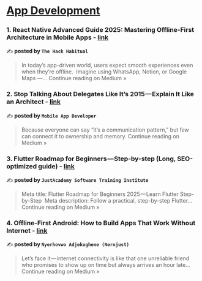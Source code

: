 
<h1><a href=https://medium.com/tag/mobile-app-development/recommended target="_blank" rel="noopener noreferrer">App Development</a></h1>
<h3>1.  React Native Advanced Guide 2025: Mastering Offline-First Architecture in Mobile Apps  - <a href="https://medium.com/@theHackHabitual/react-native-advanced-guide-2025-mastering-offline-first-architecture-in-mobile-apps-cb9428883305?source=rss------mobile_app_development-5" target="_blank" rel="noopener noreferrer">link</a></h3>

✍️ **posted by `The Hack Habitual`**

<blockquote>In today’s app-driven world, users expect smooth experiences even when they’re offline.
 Imagine using WhatsApp, Notion, or Google Maps —…
Continue reading on Medium »</blockquote>

<h3>2. Stop Talking About Delegates Like It’s 2015 — Explain It Like an Architect - <a href="https://medium.com/@avula.koti.realpage/stop-talking-about-delegates-like-its-2015-explain-it-like-an-architect-b720e56f635d?source=rss------mobile_app_development-5" target="_blank" rel="noopener noreferrer">link</a></h3>

✍️ **posted by `Mobile App Developer`**

<blockquote>Because everyone can say “it’s a communication pattern,” but few can connect it to ownership and memory.
Continue reading on Medium »</blockquote>

<h3>3. Flutter Roadmap for Beginners — Step-by-step (Long, SEO-optimized guide) - <a href="https://medium.com/@info_80576/flutter-roadmap-for-beginners-step-by-step-long-seo-optimized-guide-938cdd9386c3?source=rss------mobile_app_development-5" target="_blank" rel="noopener noreferrer">link</a></h3>

✍️ **posted by `JustAcademy Software Training Institute`**

<blockquote>Meta title: Flutter Roadmap for Beginners 2025 — Learn Flutter Step-by-Step
 Meta description: Follow a practical, step-by-step Flutter…
Continue reading on Medium »</blockquote>

<h3>4. Offline-First Android: How to Build Apps That Work Without Internet - <a href="https://medium.com/@nerojust4/offline-first-android-how-to-build-apps-that-work-without-internet-a930f4ad4dd6?source=rss------mobile_app_development-5" target="_blank" rel="noopener noreferrer">link</a></h3>

✍️ **posted by `Nyerhovwo Adjekughene (Nerojust)`**

<blockquote>Let’s face it — internet connectivity is like that one unreliable friend who promises to show up on time but always arrives an hour late…
Continue reading on Medium »</blockquote>

